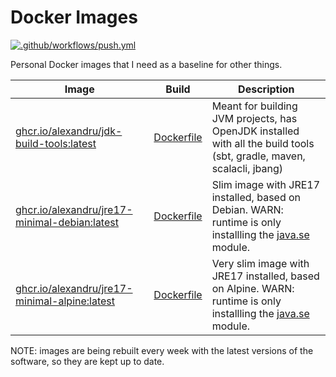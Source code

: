# Docker Images

[![.github/workflows/push.yml](https://github.com/alexandru/docker-images/actions/workflows/push.yml/badge.svg)](https://github.com/alexandru/docker-images/actions/workflows/push.yml)

Personal Docker images that I need as a baseline for other things.

| Image | Build | Description |
|------------|------|-------------|
| [ghcr.io/alexandru/jdk-build-tools:latest](https://github.com/alexandru/docker-images/pkgs/container/jdk-build-tools) | [Dockerfile](./Dockerfile.jdk-build-tools) | Meant for building JVM projects, has OpenJDK installed with all the build tools (sbt, gradle, maven, scalacli, jbang) |
| [ghcr.io/alexandru/jre17-minimal-debian:latest](https://github.com/alexandru/docker-images/pkgs/container/jre17-minimal-debian) | [Dockerfile](./Dockerfile.jre17-minimal-debian) | Slim image with JRE17 installed, based on Debian. WARN: runtime is only installling the [java.se](https://docs.oracle.com/javase/9/docs/api/java.se-summary.html) module. |
| [ghcr.io/alexandru/jre17-minimal-alpine:latest](https://github.com/alexandru/docker-images/pkgs/container/jre17-minimal-alpine) | [Dockerfile](./Dockerfile.jre17-minimal-alpine) | Very slim image with JRE17 installed, based on Alpine. WARN: runtime is only installling the [java.se](https://docs.oracle.com/javase/9/docs/api/java.se-summary.html) module. |

NOTE: images are being rebuilt every week with the latest versions of the software, so they are kept up to date.
